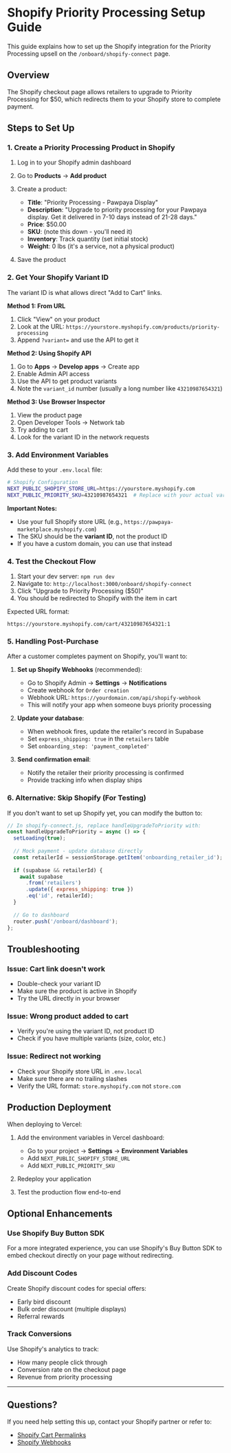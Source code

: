 # Shopify Priority Processing Setup Guide

This guide explains how to set up the Shopify integration for the Priority Processing upsell on the `/onboard/shopify-connect` page.

## Overview

The Shopify checkout page allows retailers to upgrade to Priority Processing for $50, which redirects them to your Shopify store to complete payment.

## Steps to Set Up

### 1. Create a Priority Processing Product in Shopify

1. Log in to your Shopify admin dashboard
2. Go to **Products** → **Add product**
3. Create a product:
   - **Title**: "Priority Processing - Pawpaya Display"
   - **Description**: "Upgrade to priority processing for your Pawpaya display. Get it delivered in 7-10 days instead of 21-28 days."
   - **Price**: $50.00
   - **SKU**: (note this down - you'll need it)
   - **Inventory**: Track quantity (set initial stock)
   - **Weight**: 0 lbs (it's a service, not a physical product)

4. Save the product

### 2. Get Your Shopify Variant ID

The variant ID is what allows direct "Add to Cart" links.

**Method 1: From URL**
1. Click "View" on your product
2. Look at the URL: `https://yourstore.myshopify.com/products/priority-processing`
3. Append `?variant=` and use the API to get it

**Method 2: Using Shopify API**
1. Go to **Apps** → **Develop apps** → Create app
2. Enable Admin API access
3. Use the API to get product variants
4. Note the `variant_id` number (usually a long number like `43210987654321`)

**Method 3: Use Browser Inspector**
1. View the product page
2. Open Developer Tools → Network tab
3. Try adding to cart
4. Look for the variant ID in the network requests

### 3. Add Environment Variables

Add these to your `.env.local` file:

```bash
# Shopify Configuration
NEXT_PUBLIC_SHOPIFY_STORE_URL=https://yourstore.myshopify.com
NEXT_PUBLIC_PRIORITY_SKU=43210987654321  # Replace with your actual variant ID
```

**Important Notes:**
- Use your full Shopify store URL (e.g., `https://pawpaya-marketplace.myshopify.com`)
- The SKU should be the **variant ID**, not the product ID
- If you have a custom domain, you can use that instead

### 4. Test the Checkout Flow

1. Start your dev server: `npm run dev`
2. Navigate to: `http://localhost:3000/onboard/shopify-connect`
3. Click "Upgrade to Priority Processing ($50)"
4. You should be redirected to Shopify with the item in cart

Expected URL format:
```
https://yourstore.myshopify.com/cart/43210987654321:1
```

### 5. Handling Post-Purchase

After a customer completes payment on Shopify, you'll want to:

1. **Set up Shopify Webhooks** (recommended):
   - Go to Shopify Admin → **Settings** → **Notifications**
   - Create webhook for `Order creation`
   - Webhook URL: `https://yourdomain.com/api/shopify-webhook`
   - This will notify your app when someone buys priority processing

2. **Update your database**:
   - When webhook fires, update the retailer's record in Supabase
   - Set `express_shipping: true` in the `retailers` table
   - Set `onboarding_step: 'payment_completed'`

3. **Send confirmation email**:
   - Notify the retailer their priority processing is confirmed
   - Provide tracking info when display ships

### 6. Alternative: Skip Shopify (For Testing)

If you don't want to set up Shopify yet, you can modify the button to:

```javascript
// In shopify-connect.js, replace handleUpgradeToPriority with:
const handleUpgradeToPriority = async () => {
  setLoading(true);
  
  // Mock payment - update database directly
  const retailerId = sessionStorage.getItem('onboarding_retailer_id');
  
  if (supabase && retailerId) {
    await supabase
      .from('retailers')
      .update({ express_shipping: true })
      .eq('id', retailerId);
  }
  
  // Go to dashboard
  router.push('/onboard/dashboard');
};
```

## Troubleshooting

### Issue: Cart link doesn't work
- Double-check your variant ID
- Make sure the product is active in Shopify
- Try the URL directly in your browser

### Issue: Wrong product added to cart
- Verify you're using the variant ID, not product ID
- Check if you have multiple variants (size, color, etc.)

### Issue: Redirect not working
- Check your Shopify store URL in `.env.local`
- Make sure there are no trailing slashes
- Verify the URL format: `store.myshopify.com` not `store.com`

## Production Deployment

When deploying to Vercel:

1. Add the environment variables in Vercel dashboard:
   - Go to your project → **Settings** → **Environment Variables**
   - Add `NEXT_PUBLIC_SHOPIFY_STORE_URL`
   - Add `NEXT_PUBLIC_PRIORITY_SKU`

2. Redeploy your application

3. Test the production flow end-to-end

## Optional Enhancements

### Use Shopify Buy Button SDK
For a more integrated experience, you can use Shopify's Buy Button SDK to embed checkout directly on your page without redirecting.

### Add Discount Codes
Create Shopify discount codes for special offers:
- Early bird discount
- Bulk order discount (multiple displays)
- Referral rewards

### Track Conversions
Use Shopify's analytics to track:
- How many people click through
- Conversion rate on the checkout page
- Revenue from priority processing

---

## Questions?

If you need help setting this up, contact your Shopify partner or refer to:
- [Shopify Cart Permalinks](https://shopify.dev/api/liquid/objects/cart)
- [Shopify Webhooks](https://shopify.dev/api/admin-rest/2024-01/resources/webhook)


